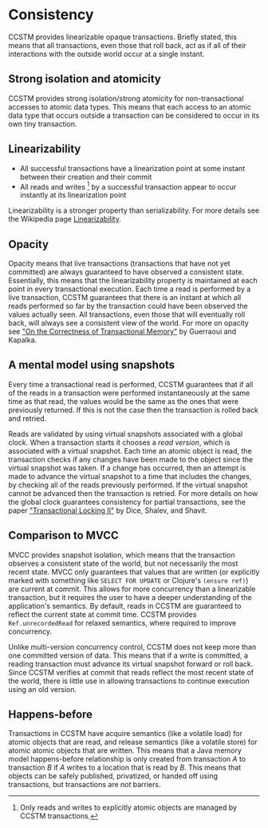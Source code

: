 # Consistency

CCSTM provides linearizable opaque transactions.  Briefly stated, this
means that all transactions, even those that roll back, act as if all
of their interactions with the outside world occur at a single instant.

## Strong isolation and atomicity

CCSTM provides strong isolation/strong atomicity for non-transactional
accesses to atomic data types.  This means that each access to an atomic
data type that occurs outside a transaction can be considered to occur
in its own tiny transaction.

## Linearizability

* All successful transactions have a linearization point at some instant
  between their creation and their commit
* All reads and writes [^foot] by a successful transaction appear to
  occur instantly at its linearization point

[^foot]: Only reads and writes to explicitly atomic objects are managed
         by CCSTM transactions.

Linearizability is a stronger property than serializability.  For more
details see the Wikipedia page [Linearizability][lineariz].

## Opacity

Opacity means that live transactions (transactions that have not yet
committed) are always guaranteed to have observed a consistent state.
Essentially, this means that the linearizability property is maintained
at each point in every transactional execution.  Each time a read is
performed by a live transaction, CCSTM guarantees that there is an
instant at which all reads performed so far by the transaction could
have been observed the values actually seen.  All transactions, even
those that will eventually roll back, will always see a consistent
view of the world.  For more on opacity see ["On the Correctness of
Transactional Memory"][opacity] by Guerraoui and Kapalka.

## A mental model using snapshots

Every time a transactional read is performed, CCSTM guarantees that if
all of the reads in a transaction were performed instantaneously at the
same time as that read, the values would be the same as the ones that
were previously returned.  If this is not the case then the transaction
is rolled back and retried.

Reads are validated by using virtual snapshots associated with a global
clock.  When a transaction starts it chooses a *read version*, which
is associated with a virtual snapshot.  Each time an atomic object is
read, the transaction checks if any changes have been made to the object
since the virtual snapshot was taken.  If a change has occurred, then an
attempt is made to advance the virtual snapshot to a time that includes
the changes, by checking all of the reads previously performed.  If the
virtual snapshot cannot be advanced then the transaction is retried.
For more details on how the global clock guarantees consistency for
partial transactions, see the paper ["Transactional Locking II"][tl2]
by Dice, Shalev, and Shavit.

## Comparison to MVCC

MVCC provides snapshot isolation, which means that the transaction
observes a consistent state of the world, but not necessarily the most
recent state.  MVCC only guarantees that values that are written (or
explicitly marked with something like `SELECT FOR UPDATE` or Clojure's
`(ensure ref)`) are current at commit.  This allows for more concurrency
than a linearizable transaction, but it requires the user to have a
deeper understanding of the application's semantics.  By default, reads
in CCSTM are guaranteed to reflect the current state at commit time.
CCSTM provides `Ref.unrecordedRead` for relaxed semantics, where required
to improve concurrency.

Unlike multi-version concurrency control, CCSTM does not keep more than
one committed version of data.  This means that if a write is committed,
a reading transaction must advance its virtual snapshot forward or
roll back.  Since CCSTM verifies at commit that reads reflect the most
recent state of the world, there is little use in allowing transactions
to continue execution using an old version.

## Happens-before

Transactions in CCSTM have acquire semantics (like a volatile load)
for atomic objects that are read, and release semantics (like a volatile
store) for atomic atomic objects that are written.  This means that a Java
memory model happens-before relationship is only created from transaction
*A* to transaction *B* if *A* writes to a location that is read by *B*.
This means that objects can be safely published, privatized, or handed
off using transactions, but transactions are *not* barriers.


[lineariz]: http://en.wikipedia.org/wiki/Linearizability

[tl2]: http://research.sun.com/scalable/pubs/DISC2006.pdf

[opacity]: http://lpd.epfl.ch/kapalka/files/opacity-ppopp08.pdf
